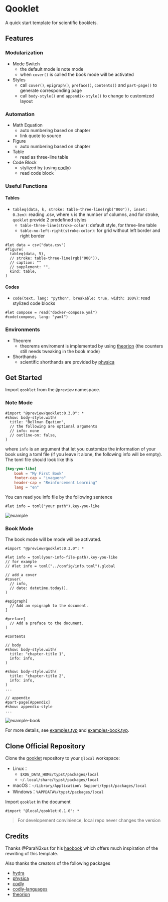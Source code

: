 # Qooklet

A quick start template for scientific booklets.

## Features

### Modularization

- Mode Switch
  - the default mode is note mode
  - when `cover()` is called the book mode will be activated
- Styles
  - call `cover()`, `epigraph()`, `preface()`, `contents()` and `part-page()` to generate corresponding page
  - call `body-style()` and `appendix-style()` to change to customized layout

### Automation

- Math Equation
  - auto numbering based on chapter
  - link quote to source
- Figure
  - auto numbering based on chapter
- Table
  - read as three-line table
- Code Block
  - stylized by (using [codly](https://github.com/Dherse/codly))
  - read code block

### Useful Functions

#### Tables

- `tableq(data, k, stroke: table-three-line(rgb("000")), inset: 0.3em)`: reading .csv, where `k` is the number of columns, and for stroke, `qooklet` provide 2 predefined styles
  - `table-three-line(stroke-color)`: default style, for three-line table
  - `table-no-left-right(stroke-color)`: for grid without left border and right border

```typst
#let data = csv("data.csv")
#figure(
  tableq(data, 5),
  // stroke: table-three-line(rgb("000")),
  // caption: ""
  // supplement: "",
  kind: table,
)
```

#### Codes

- `code(text, lang: "python", breakable: true, width: 100%)`: read stylized code blocks

```typst
#let compose = read("docker-compose.yml")
#code(compose, lang: "yaml")
```

### Environments

- Theorem
  - theorems enviroment is implemented by using [theorion](https://github.com/OrangeX4/typst-theorion) (the counters still needs tweaking in the book mode)
- Shorthands
  - scientific shorthands are provided by [physica](https://github.com/Leedehai/typst-physics)

## Get Started

Import `qooklet` from the `@preview` namespace.

### Note Mode

```typst
#import "@preview/qooklet:0.3.0": *
#show: body-style.with(
  title: "Bellman Eqation",
  // the following are optional arguments
  // info: none
  // outline-on: false,
)
```

where `info` is an argument that let you customize the information of your book using a toml file (if you leave it alone, the following info will be empty). The toml file should look like this

```toml
[key-you-like]
    book = "My First Book"
    footer-cap = "ivaquero"
    header-cap = "Reinforcement Learning"
    lang = "en"
```

You can read you info file by the following sentence

```typst
#let info = toml("your path").key-you-like
```

![example](https://raw.githubusercontent.com/ivaquero/typst-qooklet/refs/heads/main/example.png)

### Book Mode

The book mode will be mode will be activated.

```typst
#import "@preview/qooklet:0.3.0": *

#let info = toml(your-info-file-path).key-you-like
// for example
// #let info = toml("../config/info.toml").global

// add a cover
#cover(
  // info,
  // date: datetime.today(),
)

#epigraph[
  // Add an epigraph to the document.
]

#preface[
  // Add a preface to the document.
]

#contents

// body
#show: body-style.with(
  title: "chapter-title 1",
  info: info,
)

#show: body-style.with(
  title: "chapter-title 2",
  info: info,
)
...

// appendix
#part-page[Appendix]
#show: appendix-style
...
```

![example-book](https://raw.githubusercontent.com/ivaquero/typst-qooklet/refs/heads/main/example-book.png)

For more details, see [examples.typ](https://github.com/ivaquero/typst-qooklet/blob/main/examples/example.typ) and [examples-book.typ](https://github.com/ivaquero/typst-qooklet/blob/main/examples/example-book.typ).

## Clone Official Repository

Clone the [qooklet](https://github.com/ivaquero/typst-qooklet) repository to your `@local` workspace:

- Linux：
  - `$XDG_DATA_HOME/typst/packages/local`
  - `~/.local/share/typst/packages/local`
- macOS：`~/Library/Application\ Support/typst/packages/local`
- Windows：`%APPDATA%/typst/packages/local`

Import `qooklet` in the document

```typst
#import "@local/qooklet:0.1.0": *
```

> For developement convinience, local repo never changes the version

## Credits

Thanks @ParaN3xus for his [haobook](https://github.com/ParaN3xus/haobook) which offers much inspiration of the rewriting of this template.

Also thanks the creators of the following packages

- [hydra](https://github.com/tingerrr/hydra)
- [physica](https://github.com/Leedehai/typst-physics)
- [codly](https://github.com/Dherse/codly)
- [codly-languages](https://github.com/swaits/typst-collection)
- [theorion](https://github.com/OrangeX4/typst-theorion)
